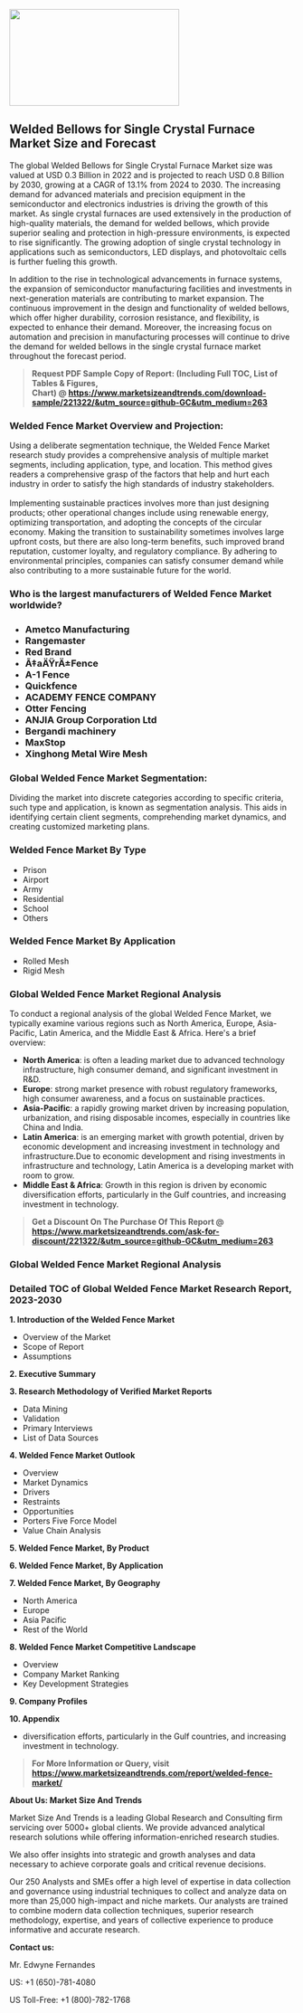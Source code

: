 <p><img class="alignnone size-medium wp-image-20088" src="https://ffe5etoiles.com/wp-content/uploads/2024/12/MST1-300x171.png" alt="" width="300" height="171" /></p><h2>Welded Bellows for Single Crystal Furnace Market Size and Forecast</h2><p>The global Welded Bellows for Single Crystal Furnace Market size was valued at USD 0.3 Billion in 2022 and is projected to reach USD 0.8 Billion by 2030, growing at a CAGR of 13.1% from 2024 to 2030. The increasing demand for advanced materials and precision equipment in the semiconductor and electronics industries is driving the growth of this market. As single crystal furnaces are used extensively in the production of high-quality materials, the demand for welded bellows, which provide superior sealing and protection in high-pressure environments, is expected to rise significantly. The growing adoption of single crystal technology in applications such as semiconductors, LED displays, and photovoltaic cells is further fueling this growth.</p><p>In addition to the rise in technological advancements in furnace systems, the expansion of semiconductor manufacturing facilities and investments in next-generation materials are contributing to market expansion. The continuous improvement in the design and functionality of welded bellows, which offer higher durability, corrosion resistance, and flexibility, is expected to enhance their demand. Moreover, the increasing focus on automation and precision in manufacturing processes will continue to drive the demand for welded bellows in the single crystal furnace market throughout the forecast period.</p></p><blockquote id="" class=""><strong>Request PDF Sample Copy of Report: (Including Full TOC, List of Tables &amp; Figures, Chart)&nbsp;@&nbsp;<strong><a href="https://www.marketsizeandtrends.com/download-sample/221322/&utm_source=github-GC&utm_medium=263" target="_blank">https://www.marketsizeandtrends.com/download-sample/221322/&utm_source=github-GC&utm_medium=263</a></strong></strong></blockquote><h3 id="" class="">Welded Fence Market&nbsp;Overview and Projection:</h3><p id="" class="">Using a deliberate segmentation technique, the Welded Fence Market research study provides a comprehensive analysis of multiple market segments, including application, type, and location. This method gives readers a comprehensive grasp of the factors that help and hurt each industry in order to satisfy the high standards of industry stakeholders. <br /> <br />Implementing sustainable practices involves more than just designing products; other operational changes include using renewable energy, optimizing transportation, and adopting the concepts of the circular economy. Making the transition to sustainability sometimes involves large upfront costs, but there are also long-term benefits, such improved brand reputation, customer loyalty, and regulatory compliance. By adhering to environmental principles, companies can satisfy consumer demand while also contributing to a more sustainable future for the world.</p><h3 id="" class="">Who is the largest manufacturers of&nbsp;Welded Fence Market worldwide?</h3><h3 class=""><p><ul><li>Ametco Manufacturing </li><li> Rangemaster </li><li> Red Brand </li><li> Ã‡aÄŸrÄ±Fence </li><li> A-1 Fence </li><li> Quickfence </li><li> ACADEMY FENCE COMPANY </li><li> Otter Fencing </li><li> ANJIA Group Corporation Ltd </li><li> Bergandi machinery </li><li> MaxStop </li><li> Xinghong Metal Wire Mesh</li></ul></p></h3><h3 id="" class="">Global&nbsp;Welded Fence Market Segmentation:</h3><p id="" class="">Dividing the market into discrete categories according to specific criteria, such type and application, is known as segmentation analysis. This aids in identifying certain client segments, comprehending market dynamics, and creating customized marketing plans.</p><h3 id="" class="">Welded Fence Market&nbsp;By Type</h3><p><p><ul><li>Prison</li><li> Airport</li><li> Army</li><li> Residential</li><li> School</li><li> Others</p></li></ul></p></p><h3 id="" class="">Welded Fence Market&nbsp;By Application</h3><p class=""><p><ul><li>Rolled Mesh</li><li> Rigid Mesh</li></ul></p></p><h3 id="" class="">Global Welded Fence Market Regional Analysis</h3><p id="" class="">To conduct a regional analysis of the global Welded Fence Market, we typically examine various regions such as North America, Europe, Asia-Pacific, Latin America, and the Middle East &amp; Africa. Here's a brief overview:</p><ul><li><strong>North America</strong>: is often a leading market due to advanced technology infrastructure, high consumer demand, and significant investment in R&amp;D.</li><li><strong>Europe</strong>: strong market presence with robust regulatory frameworks, high consumer awareness, and a focus on sustainable practices.</li><li><strong>Asia-Pacific</strong>: a rapidly growing market driven by increasing population, urbanization, and rising disposable incomes, especially in countries like China and India.</li><li><strong>Latin America</strong>: is an emerging market with growth potential, driven by economic development and increasing investment in technology and infrastructure.Due to economic development and rising investments in infrastructure and technology, Latin America is a developing market with room to grow.</li><li><strong>Middle East &amp; Africa</strong>: Growth in this region is driven by economic diversification efforts, particularly in the Gulf countries, and increasing investment in technology.</li></ul><blockquote id="" class=""><strong>Get a Discount On The Purchase Of This Report @ <strong><a href="https://www.marketsizeandtrends.com/ask-for-discount/221322/&utm_source=github-GC&utm_medium=263" target="_blank">https://www.marketsizeandtrends.com/ask-for-discount/221322/&utm_source=github-GC&utm_medium=263</a></strong></strong></blockquote><h3 id="" class="">Global Welded Fence Market Regional Analysis</h3><h3 id="" class="">Detailed TOC of Global Welded Fence Market Research Report, 2023-2030</h3><p id="" class=""><strong>1. Introduction of the Welded Fence Market</strong></p><ul><li>Overview of the Market</li><li>Scope of Report</li><li>Assumptions</li></ul><p id="" class=""><strong>2. Executive Summary</strong></p><p id="" class=""><strong>3. Research Methodology of Verified Market Reports</strong></p><ul><li>Data Mining</li><li>Validation</li><li>Primary Interviews</li><li>List of Data Sources</li></ul><p id="" class=""><strong>4. Welded Fence Market Outlook</strong></p><ul><li>Overview</li><li>Market Dynamics</li><li>Drivers</li><li>Restraints</li><li>Opportunities</li><li>Porters Five Force Model</li><li>Value Chain Analysis</li></ul><p id="" class=""><strong>5. Welded Fence Market, By Product</strong></p><p id="" class=""><strong>6. Welded Fence Market, By Application</strong></p><p id="" class=""><strong>7. Welded Fence Market, By Geography</strong></p><ul><li>North America</li><li>Europe</li><li>Asia Pacific</li><li>Rest of the World</li></ul><p id="" class=""><strong>8. Welded Fence Market Competitive Landscape</strong></p><ul><li>Overview</li><li>Company Market Ranking</li><li>Key Development Strategies</li></ul><p id="" class=""><strong>9. Company Profiles</strong></p><p id="" class=""><strong>10. Appendix</strong></p><ul><li>diversification efforts, particularly in the Gulf countries, and increasing investment in technology.</li></ul><blockquote id="" class=""><strong>For More Information or Query, visit <strong><strong><a href="https://www.marketsizeandtrends.com/report/welded-fence-market/" target="_blank">https://www.marketsizeandtrends.com/report/welded-fence-market/</a></strong></strong></strong></blockquote><p id="" class=""><strong>About Us: Market Size And Trends</strong></p><p id="" class="">Market Size And Trends is a leading Global Research and Consulting firm servicing over 5000+ global clients. We provide advanced analytical research solutions while offering information-enriched research studies.</p><p id="" class="">We also offer insights into strategic and growth analyses and data necessary to achieve corporate goals and critical revenue decisions.</p><p id="" class="">Our 250 Analysts and SMEs offer a high level of expertise in data collection and governance using industrial techniques to collect and analyze data on more than 25,000 high-impact and niche markets. Our analysts are trained to combine modern data collection techniques, superior research methodology, expertise, and years of collective experience to produce informative and accurate research.</p><p id="" class=""><strong>Contact us:</strong></p><p id="" class="">Mr. Edwyne Fernandes</p><p id="" class="">US: +1 (650)-781-4080</p><p id="" class="">US Toll-Free: +1 (800)-782-1768</p>
